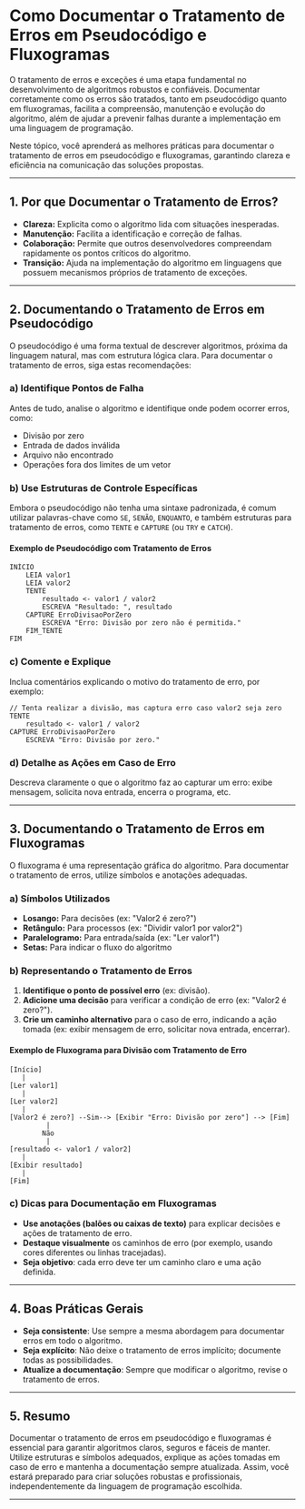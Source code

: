 
# Como Documentar o Tratamento de Erros em Pseudocódigo e Fluxogramas

O tratamento de erros e exceções é uma etapa fundamental no desenvolvimento de algoritmos robustos e confiáveis. Documentar corretamente como os erros são tratados, tanto em pseudocódigo quanto em fluxogramas, facilita a compreensão, manutenção e evolução do algoritmo, além de ajudar a prevenir falhas durante a implementação em uma linguagem de programação.

Neste tópico, você aprenderá as melhores práticas para documentar o tratamento de erros em pseudocódigo e fluxogramas, garantindo clareza e eficiência na comunicação das soluções propostas.

---

## 1. **Por que Documentar o Tratamento de Erros?**

- **Clareza:** Explicita como o algoritmo lida com situações inesperadas.
- **Manutenção:** Facilita a identificação e correção de falhas.
- **Colaboração:** Permite que outros desenvolvedores compreendam rapidamente os pontos críticos do algoritmo.
- **Transição:** Ajuda na implementação do algoritmo em linguagens que possuem mecanismos próprios de tratamento de exceções.

---

## 2. **Documentando o Tratamento de Erros em Pseudocódigo**

O pseudocódigo é uma forma textual de descrever algoritmos, próxima da linguagem natural, mas com estrutura lógica clara. Para documentar o tratamento de erros, siga estas recomendações:

### **a) Identifique Pontos de Falha**

Antes de tudo, analise o algoritmo e identifique onde podem ocorrer erros, como:

- Divisão por zero
- Entrada de dados inválida
- Arquivo não encontrado
- Operações fora dos limites de um vetor

### **b) Use Estruturas de Controle Específicas**

Embora o pseudocódigo não tenha uma sintaxe padronizada, é comum utilizar palavras-chave como `SE`, `SENÃO`, `ENQUANTO`, e também estruturas para tratamento de erros, como `TENTE` e `CAPTURE` (ou `TRY` e `CATCH`).

#### **Exemplo de Pseudocódigo com Tratamento de Erros**

```plaintext
INÍCIO
    LEIA valor1
    LEIA valor2
    TENTE
        resultado <- valor1 / valor2
        ESCREVA "Resultado: ", resultado
    CAPTURE ErroDivisaoPorZero
        ESCREVA "Erro: Divisão por zero não é permitida."
    FIM_TENTE
FIM
```

### **c) Comente e Explique**

Inclua comentários explicando o motivo do tratamento de erro, por exemplo:

```plaintext
// Tenta realizar a divisão, mas captura erro caso valor2 seja zero
TENTE
    resultado <- valor1 / valor2
CAPTURE ErroDivisaoPorZero
    ESCREVA "Erro: Divisão por zero."
```

### **d) Detalhe as Ações em Caso de Erro**

Descreva claramente o que o algoritmo faz ao capturar um erro: exibe mensagem, solicita nova entrada, encerra o programa, etc.

---

## 3. **Documentando o Tratamento de Erros em Fluxogramas**

O fluxograma é uma representação gráfica do algoritmo. Para documentar o tratamento de erros, utilize símbolos e anotações adequadas.

### **a) Símbolos Utilizados**

- **Losango:** Para decisões (ex: "Valor2 é zero?")
- **Retângulo:** Para processos (ex: "Dividir valor1 por valor2")
- **Paralelogramo:** Para entrada/saída (ex: "Ler valor1")
- **Setas:** Para indicar o fluxo do algoritmo

### **b) Representando o Tratamento de Erros**

1. **Identifique o ponto de possível erro** (ex: divisão).
2. **Adicione uma decisão** para verificar a condição de erro (ex: "Valor2 é zero?").
3. **Crie um caminho alternativo** para o caso de erro, indicando a ação tomada (ex: exibir mensagem de erro, solicitar nova entrada, encerrar).

#### **Exemplo de Fluxograma para Divisão com Tratamento de Erro**

```plaintext
[Início]
   |
[Ler valor1]
   |
[Ler valor2]
   |
[Valor2 é zero?] --Sim--> [Exibir "Erro: Divisão por zero"] --> [Fim]
         |
        Não
         |
[resultado <- valor1 / valor2]
   |
[Exibir resultado]
   |
[Fim]
```

### **c) Dicas para Documentação em Fluxogramas**

- **Use anotações (balões ou caixas de texto)** para explicar decisões e ações de tratamento de erro.
- **Destaque visualmente** os caminhos de erro (por exemplo, usando cores diferentes ou linhas tracejadas).
- **Seja objetivo**: cada erro deve ter um caminho claro e uma ação definida.

---

## 4. **Boas Práticas Gerais**

- **Seja consistente**: Use sempre a mesma abordagem para documentar erros em todo o algoritmo.
- **Seja explícito**: Não deixe o tratamento de erros implícito; documente todas as possibilidades.
- **Atualize a documentação**: Sempre que modificar o algoritmo, revise o tratamento de erros.

---

## 5. **Resumo**

Documentar o tratamento de erros em pseudocódigo e fluxogramas é essencial para garantir algoritmos claros, seguros e fáceis de manter. Utilize estruturas e símbolos adequados, explique as ações tomadas em caso de erro e mantenha a documentação sempre atualizada. Assim, você estará preparado para criar soluções robustas e profissionais, independentemente da linguagem de programação escolhida.

---
```